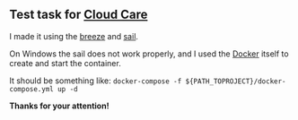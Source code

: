 ## Test task for [Cloud Care](https://www.cloud-care.it/)

I made it using the [breeze](https://laravel.com/docs/9.x/starter-kits#laravel-breeze) and [sail](https://laravel.com/docs/9.x/sail#installation).

On Windows the sail does not work properly, and I used the [Docker](https://www.docker.com/) itself to create and start the container.

It should be something like:
`docker-compose -f ${PATH_TOPROJECT}/docker-compose.yml up -d`


****Thanks for your attention!****